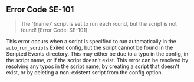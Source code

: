 ## Error Code SE-101
> The '{name}' script is set to run each round, but the script is not found! [Error Code: SE-101]

This error occurs when a script is specified to run automatically in the `auto_run_scripts` Exiled config, but the script cannot be found in the Scripted Events directory. This may either be due to a typo in the config, in the script name, or if the script doesn't exist. This error can be resolved by resolving any typos in the script name, by creating a script that doesn't exist, or by deleting a non-existent script from the config option.